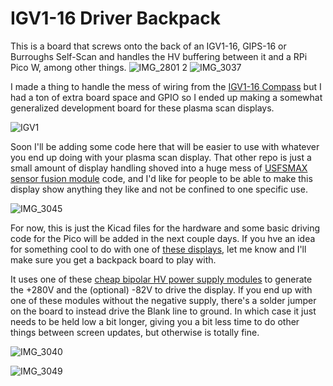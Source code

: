 # IGV1-16 Driver Backpack
This is a board that screws onto the back of an IGV1-16, GIPS-16 or Burroughs Self-Scan and handles the HV buffering between it and a RPi Pico W, among other things. 
![IMG_2801 2](https://user-images.githubusercontent.com/20519442/228124671-2401a1ef-7dea-4a35-b771-d1d10b69e3e6.jpeg)
![IMG_3037](https://user-images.githubusercontent.com/20519442/228124653-a4e316f6-7dc2-4522-b0a4-e72d010b065c.jpeg)

I made a thing to handle the mess of wiring from the [IGV1-16 Compass](https://github.com/Architeuthis-Flux/IGV1-16-Compass) but I had a ton of extra board space and GPIO so I ended up making a somewhat generalized development board for these plasma scan displays. 

![IGV1](https://user-images.githubusercontent.com/20519442/228126670-bead3f02-e34d-475b-a32a-090246437866.png)

Soon I'll be adding some code here that will be easier to use with whatever you end up doing with your plasma scan display. That other repo is just a small amount of display handling shoved into a huge mess of [USFSMAX sensor fusion module](https://github.com/gregtomasch/USFSMAX_MMC_Module/tree/master/MMC_USFS_MAX_Module_Dragonfly_Simple_Host_Utility_v0.0) code, and I'd like for people to be able to make this display show anything they like and not be confined to one specific use. 

![IMG_3045](https://user-images.githubusercontent.com/20519442/228124714-d6dfc560-bd8d-48ea-8e9d-c31dd5a8f394.jpeg)

For now, this is just the Kicad files for the hardware and some basic driving code for the Pico will be added in the next couple days. If you hve an idea for something cool to do with one of [these displays](https://www.ebay.com/itm/224643685691), let me know and I'll make sure you get a backpack board to play with. 

It uses one of these [cheap bipolar HV power supply modules](https://www.ebay.com/itm/295529826686) to generate the +280V and the (optional) -82V to drive the display. If you end up with one of these modules without the negative supply, there's a solder jumper on the board to instead drive the Blank line to ground. In which case it just needs to be held low a bit longer, giving you a bit less time to do other things between screen updates, but otherwise is totally fine.  


![IMG_3040](https://user-images.githubusercontent.com/20519442/228124697-1d9fe498-8b36-4f75-aac1-4d8e80a6ec45.jpeg)

![IMG_3049](https://user-images.githubusercontent.com/20519442/228124728-33367ec8-2250-4522-852b-82bedb05e8fc.jpeg)

